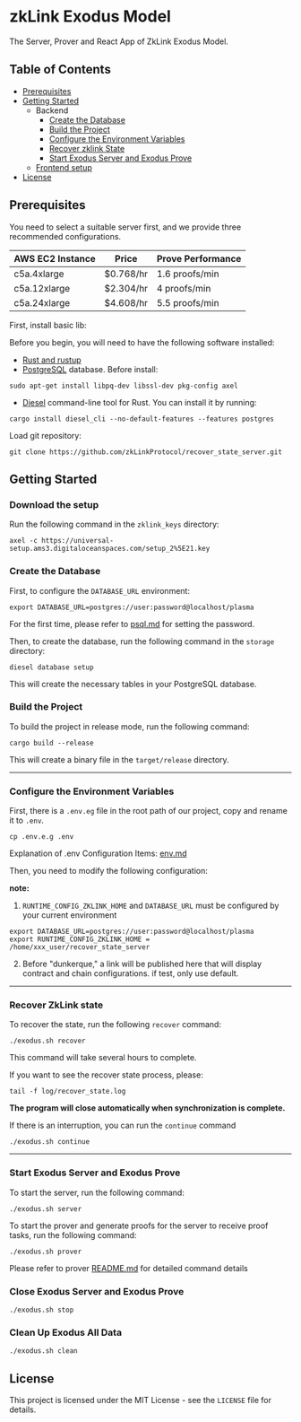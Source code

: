 # zkLink Exodus Model
The Server, Prover and React App of ZkLink Exodus Model.

## Table of Contents
- [Prerequisites](#prerequisites)
- [Getting Started](#getting-started)
    - Backend
        - [Create the Database](#create-the-database)
        - [Build the Project](#build-the-project)
        - [Configure the Environment Variables](#configure-the-environment-variables)
        - [Recover zklink State](#Recover-ZkLink-State)
        - [Start Exodus Server and Exodus Prove](#Start-Exodus-Server-and-Exodus-Prove)
    - [Frontend setup](exodus-interface/README.md)
- [License](#license)

## Prerequisites

You need to select a suitable server first, and we provide three recommended configurations.

| AWS EC2 Instance | Price     | Prove Performance |
|------------------|-----------|-------------------|
| c5a.4xlarge      | $0.768/hr | 1.6 proofs/min    |
| c5a.12xlarge     | $2.304/hr | 4 proofs/min      |
| c5a.24xlarge     | $4.608/hr | 5.5 proofs/min    |

First, install basic lib:


Before you begin, you will need to have the following software installed:
- [Rust and rustup](https://www.rust-lang.org/tools/install)
- [PostgreSQL](https://www.postgresql.org/download/linux/ubuntu/) database. Before install:
```shell
sudo apt-get install libpq-dev libssl-dev pkg-config axel
```
- [Diesel](http://diesel.rs/) command-line tool for Rust. You can install it by running:
```shell
cargo install diesel_cli --no-default-features --features postgres
```
Load git repository:
```shell
git clone https://github.com/zkLinkProtocol/recover_state_server.git
```

## Getting Started
### Download the setup
Run the following command in the `zklink_keys` directory:
```shell
axel -c https://universal-setup.ams3.digitaloceanspaces.com/setup_2%5E21.key
```
### Create the Database
First, to configure the `DATABASE_URL` environment:
```shell
export DATABASE_URL=postgres://user:password@localhost/plasma
```
For the first time, please refer to [psql.md](docs/psql.md) for setting the password.

Then, to create the database, run the following command in the `storage` directory:
```shell
diesel database setup
```
This will create the necessary tables in your PostgreSQL database.

### Build the Project

To build the project in release mode, run the following command:
```shell
cargo build --release
```
This will create a binary file in the `target/release` directory.

-----
### Configure the Environment Variables
First, there is a `.env.eg` file in the root path of our project, copy and rename it to `.env`.
```shell
cp .env.e.g .env
```
Explanation of .env Configuration Items: [env.md](env.md)

Then, you need to modify the following configuration:

**note:**
1. `RUNTIME_CONFIG_ZKLINK_HOME` and `DATABASE_URL` must be configured by your current environment

```shell
export DATABASE_URL=postgres://user:password@localhost/plasma
export RUNTIME_CONFIG_ZKLINK_HOME = /home/xxx_user/recover_state_server 

```
2. Before "dunkerque," a link will be published here that will display contract and chain configurations. if test, only use default.


-----
### Recover ZkLink state
To recover the state, run the following `recover` command:
```shell
./exodus.sh recover
```
This command will take several hours to complete.

If you want to see the recover state process, please:
```shell
tail -f log/recover_state.log
```
**The program will close automatically when synchronization is complete.**

If there is an interruption, you can run the `continue` command
```shell
./exodus.sh continue
```
-----
### Start Exodus Server and Exodus Prove
To start the server, run the following command:
```shell
./exodus.sh server
```
To start the prover and generate proofs for the server to receive proof tasks, run the following command:
```shell
./exodus.sh prover
```
Please refer to prover [README.md](prover/README.md) for detailed command details

### Close Exodus Server and Exodus Prove
```shell
./exodus.sh stop
```

### Clean Up Exodus All Data
```shell
./exodus.sh clean
```

## License
This project is licensed under the MIT License - see the `LICENSE` file for details.
